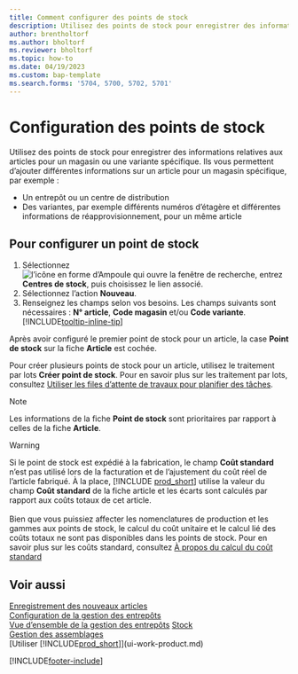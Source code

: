 ```yaml
---
title: Comment configurer des points de stock
description: Utilisez des points de stock pour enregistrer des informations relatives à vos articles pour un magasin ou une variante spécifique.
author: brentholtorf
ms.author: bholtorf
ms.reviewer: bholtorf
ms.topic: how-to
ms.date: 04/19/2023
ms.custom: bap-template
ms.search.forms: '5704, 5700, 5702, 5701'
---
```


# Configuration des points de stock

Utilisez des points de stock pour enregistrer des informations relatives aux articles pour un magasin ou une variante spécifique. Ils vous permettent d’ajouter différentes informations sur un article pour un magasin spécifique, par exemple :

* Un entrepôt ou un centre de distribution
* Des variantes, par exemple différents numéros d’étagère et différentes informations de réapprovisionnement, pour un même article  

## Pour configurer un point de stock  

1. Sélectionnez ![l’icône en forme d’Ampoule qui ouvre la fenêtre de recherche](media/ui-search/search_small.png "Dites-moi ce que vous voulez faire"),  entrez **Centres de stock**, puis choisissez le lien associé.  
2. Sélectionnez l’action **Nouveau**.  
3. Renseignez les champs selon vos besoins. Les champs suivants sont nécessaires : **N° article**, **Code magasin** et/ou **Code variante**. [!INCLUDE[tooltip-inline-tip](includes/tooltip-inline-tip_md.md)]  

Après avoir configuré le premier point de stock pour un article, la case **Point de stock** sur la fiche **Article** est cochée.  

Pour créer plusieurs points de stock pour un article, utilisez le traitement par lots **Créer point de stock**. Pour en savoir plus sur les traitement par lots, consultez [Utiliser les files d’attente de travaux pour planifier des tâches](admin-job-queues-schedule-tasks.md).  

> [!NOTE]  
> Les informations de la fiche **Point de stock** sont prioritaires par rapport à celles de la fiche **Article**.

> [!Warning]
> Si le point de stock est expédié à la fabrication, le champ **Coût standard** n’est pas utilisé lors de la facturation et de l’ajustement du coût réel de l’article fabriqué. À la place, [!INCLUDE [prod_short](includes/prod_short.md)] utilise la valeur du champ **Coût standard** de la fiche article et les écarts sont calculés par rapport aux coûts totaux de cet article.<br><br>
> Bien que vous puissiez affecter les nomenclatures de production et les gammes aux points de stock, le calcul du coût unitaire et le calcul lié des coûts totaux ne sont pas disponibles dans les points de stock. Pour en savoir plus sur les coûts standard, consultez [À propos du calcul du coût standard](finance-about-calculating-standard-cost.md)

## Voir aussi

[Enregistrement des nouveaux articles](inventory-how-register-new-items.md)  
[Configuration de la gestion des entrepôts](warehouse-setup-warehouse.md)  
[Vue d’ensemble de la gestion des entrepôts](design-details-warehouse-management.md)
[Stock](inventory-manage-inventory.md)  
[Gestion des assemblages](assembly-assemble-items.md)    
[Utiliser [!INCLUDE[prod_short](includes/prod_short.md)]](ui-work-product.md)  

[!INCLUDE[footer-include](includes/footer-banner.md)]
